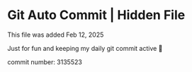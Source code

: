 # Git Auto Commit | Hidden File

This file was added Feb 12, 2025

Just for fun and keeping my daily git commit active 🤪

commit number: 3135523
